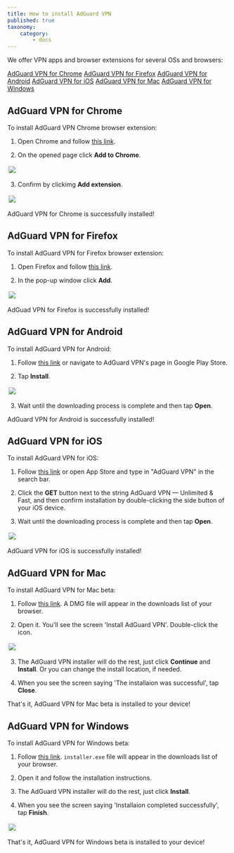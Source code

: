 ```yaml
---
title: How to install AdGuard VPN
published: true
taxonomy:
    category:
        - docs
---
```


We offer VPN apps and browser extensions for several OSs and browsers: 

[AdGuard VPN for Chrome](#chrome)
[AdGuard VPN for Firefox](#firefox)
[AdGuard VPN for Android](#android)
[AdGuard VPN for iOS](#ios)
[AdGuard VPN for Mac](#mac)
[AdGuard VPN for Windows](#windows)


<a name="chrome"></a>

## AdGuard VPN for Chrome

To install AdGuard VPN Chrome browser extension:

1) Open Chrome and follow [this link](https://agrd.io/vpn_chrome_extension).

2) On the opened page click **Add to Chrome**.

<img src="https://cdn.adguard.com/public/Adguard/kb/VPN/ext_chromestore_en.png" style="border: 1px solid #efefef; padding: 2px; max-width: 650px;" />

3) Confirm by clickimg **Add extension**.

<img src="https://cdn.adguard.com/public/Adguard/kb/VPN/ext_addchrome_en.png" style="border: 1px solid #efefef; padding: 2px; max-width: 350px;" />

AdGuard VPN for Chrome is successfully installed!


<a name="firefox"></a>

## AdGuard VPN for Firefox

To install AdGuard VPN for Firefox browser extension:

1) Open Firefox and follow [this link](https://agrd.io/vpn_firefox_extension_beta).

2) In the pop-up window click **Add**.

<img src="https://cdn.adguard.com/public/Adguard/kb/VPN/ext_addfirefox_en.png" style="border: 1px solid #efefef; padding: 2px; max-width: 350px;" />

AdGuad VPN for Firefox is successfully installed!


<a name="android"></a>

## AdGuard VPN for Android

To install AdGuard VPN for Android:

1) Follow [this link](https://agrd.io/vpn_android_beta) or navigate to AdGuard VPN's page in Google Play Store.

2) Tap **Install**.

<img src="https://cdn.adguard.com/public/Adguard/kb/VPN/android_store_en.png" style="border: 1px solid #efefef; padding: 2px; max-width: 400px;" />

3) Wait until the downloading process is complete and then tap **Open**.

AdGuard VPN for Android is successfully installed!


<a name="ios"></a>

## AdGuard VPN for iOS
To install AdGuard VPN for iOS:

1) Follow [this link](https://agrd.io/ios_vpn) or open App Store and type in "AdGuard VPN" in the search bar.

2) Click the **GET** button next to the string AdGuard VPN — Unlimited & Fast, and then confirm installation by double-clicking the side button of your iOS device. 

3) Wait until the downloading process is complete and then tap **Open**.

<img src="https://cdn.adguard.com/public/Adguard/kb/VPN/open-vpn-ios.png" style="border: 1px solid #efefef; padding: 2px; max-width: 400px;" />

AdGuard VPN for iOS is successfully installed!


<a name="mac"></a>

## AdGuard VPN for Mac

To install AdGuard VPN for Mac beta:

1) Follow [this link](https://agrd.io/mac_vpn_beta). A DMG file will appear in the downloads list of your browser.  

2) Open it. You'll see the screen 'Install AdGuard VPN'. Double-click the icon.

<img src="https://cdn.adguard.com/public/Adguard/kb/VPN/install-vpn-mac.png" style="border: 1px solid #efefef; padding: 2px; max-width: 400px;" />
 
3) The AdGuard VPN installer will do the rest, just click **Continue** and **Install**. Or you can change the install location, if needed.

4) When you see the screen saying 'The installaion was successful', tap **Close**.

That's it, AdGuard VPN for Mac beta is installed to your device!


<a name="windows"></a>

## AdGuard VPN for Windows

To install AdGuard VPN for Windows beta:

1) Follow [this link](https://agrd.io/windows_vpn_beta). `installer.exe` file will appear in the downloads list of your browser.  

2) Open it and follow the installation instructions.

3) The AdGuard VPN installer will do the rest, just click **Install**.

4) When you see the screen saying 'Installaion completed successfully', tap **Finish**.

<img src="https://cdn.adguard.com/public/Adguard/kb/VPN/installed-vpn-windows.png" style="border: 1px solid #efefef; padding: 2px; max-width: 400px;" />

That's it, AdGuard VPN for Windows beta is installed to your device!